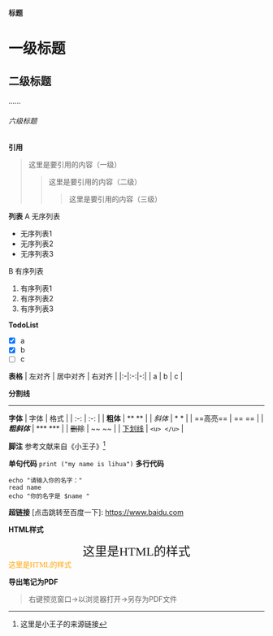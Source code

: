 **标题**
# 一级标题
## 二级标题
......
###### 六级标题

**引用**
> 这里是要引用的内容（一级）
>>这里是要引用的内容（二级）
>>>这里是要引用的内容（三级）

**列表**
A 无序列表
- 无序列表1
- 无序列表2
- 无序列表3

B 有序列表
1. 有序列表1
2. 有序列表2
3. 有序列表3

**TodoList**
- [x] a
- [x] b
- [ ] c

**表格**
| 左对齐 | 居中对齐 | 右对齐 |
|:-|:-:|-:|
| a | b | c |

**分割线**
***

**字体**
| 字体 | 格式 |
| :-: | :-: |
| **粗体** | ** ** |
| *斜体* | * * |
| ==高亮== | == == | 
| ***粗斜体*** | *** *** |
| ~~删除~~ | ~~ ~~ |
| <u>下划线</u> | ```<u> </u>``` |

**脚注**
参考文献来自《小王子》[^1]

**单句代码**
`print ("my name is lihua")`
**多行代码**
```
echo "请输入你的名字："
read name
echo "你的名字是 $name "
```

**超链接**
[点击跳转至百度一下]: https://www.baidu.com

**HTML样式**
<center><font face='仿宋' size=5>这里是HTML的样式</font></center>
<font face='楷体' font color=orange>这里是HTML的样式</font>

**导出笔记为PDF**
> 右键预览窗口→以浏览器打开→另存为PDF文件


[^1]:这里是小王子的来源链接